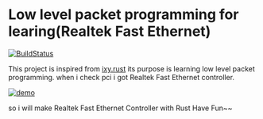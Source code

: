 # Low level packet programming for learing(Realtek Fast Ethernet)
[![BuildStatus](https://travis-ci.org/maxtnuk/low_level-network-test.svg?branch=master)](https://travis-ci.org/maxtnuk/low_level-network-test)

This project is inspired from [ixy.rust](https://github.com/ixy-languages/ixy.rs)
its purpose is learning low level packet programming.
when i check pci i got Realtek Fast Ethernet controller.

[![demo](https://asciinema.org/a/bBlY4eyYwXZ6T5nlaDA2d4tKe.svg)](https://asciinema.org/a/bBlY4eyYwXZ6T5nlaDA2d4tKe)

so i will make Realtek Fast Ethernet Controller with Rust 
Have Fun~~  
